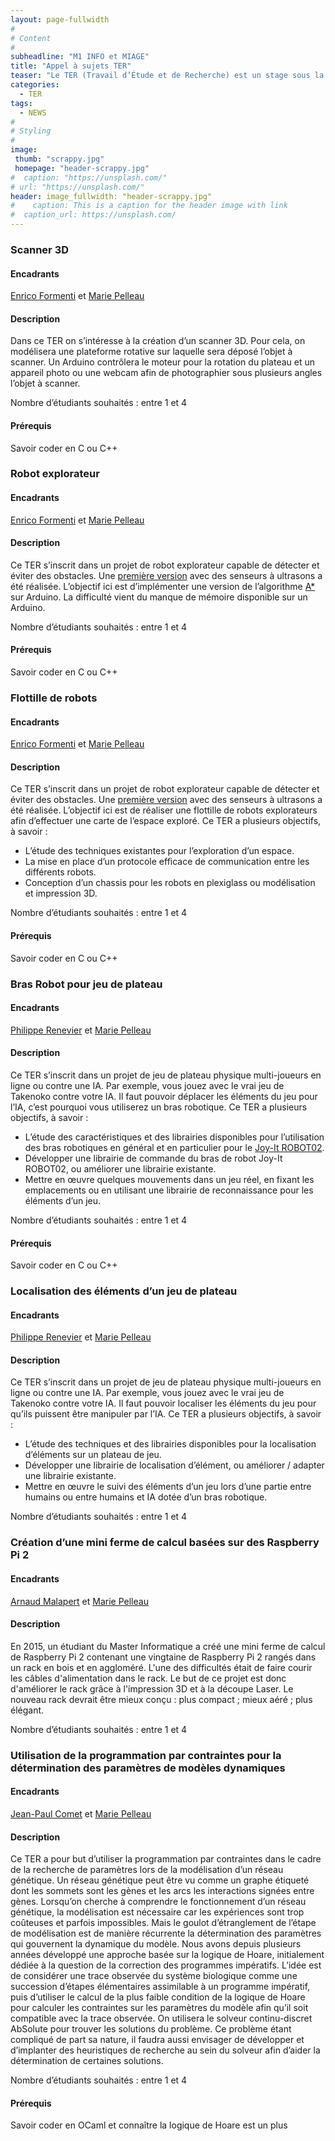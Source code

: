 ```yaml
---
layout: page-fullwidth
#
# Content
#
subheadline: "M1 INFO et MIAGE"
title: "Appel à sujets TER"
teaser: "Le TER (Travail d’Étude et de Recherche) est un stage sous la direction d’un encadrant universitaire ou industriel qui s’effectue par groupe de 2 à 4 étudiants (ingénierie) ou seul (recherche). Il sanctionne la fin du Master 1 et s’étend sur environ 3-4 mois (2 jours par semaine)."
categories:
  - TER
tags:
  - NEWS
#
# Styling
#
image:
 thumb: "scrappy.jpg"
 homepage: "header-scrappy.jpg"
#  caption: "https://unsplash.com/"
# url: "https://unsplash.com/"
header: image_fullwidth: "header-scrappy.jpg"
#    caption: This is a caption for the header image with link
#  caption_url: https://unsplash.com/
---
```


### Scanner 3D

#### Encadrants
[Enrico Formenti](mailto:enrico.formenti@unice.fr) et [Marie Pelleau](mailto:marie.pelleau@unice.fr)

#### Description
Dans ce TER on s’intéresse à la création d’un scanner 3D. Pour cela, on modélisera une plateforme rotative sur laquelle sera déposé l’objet à scanner. Un Arduino contrôlera le moteur pour la rotation du plateau et un appareil photo ou une webcam afin de photographier sous plusieurs angles l’objet à scanner.

Nombre d’étudiants souhaités : entre 1 et 4

#### Prérequis
Savoir coder en C ou C++




### Robot explorateur

#### Encadrants
[Enrico Formenti](mailto:enrico.formenti@unice.fr) et [Marie Pelleau](mailto:marie.pelleau@unice.fr)

#### Description
Ce TER s’inscrit dans un projet de robot explorateur capable de détecter et éviter des obstacles. Une [première version]( http://i3s.unice.fr/master-info/ter/TER-Scrappy/) avec des senseurs à ultrasons a été réalisée. L’objectif ici est d’implémenter une version de l’algorithme [A*](https://fr.wikipedia.org/wiki/Algorithme_A*) sur Arduino. La difficulté vient du manque de mémoire disponible sur un Arduino.

Nombre d’étudiants souhaités : entre 1 et 4

#### Prérequis
Savoir coder en C ou C++




### Flottille de robots

#### Encadrants
[Enrico Formenti](mailto:enrico.formenti@unice.fr) et [Marie Pelleau](mailto:marie.pelleau@unice.fr)

#### Description
Ce TER s’inscrit dans un projet de robot explorateur capable de détecter et éviter des obstacles. Une [première version]( http://i3s.unice.fr/master-info/ter/TER-Scrappy/) avec des senseurs à ultrasons a été réalisée. L’objectif ici est de réaliser une flottille de robots explorateurs afin d’effectuer une carte de l’espace exploré.
Ce TER a plusieurs objectifs, à savoir :
- L’étude des techniques existantes pour l’exploration d’un espace.
- La mise en place d’un protocole efficace de communication entre les différents robots.
- Conception d’un chassis pour les robots en plexiglass ou modélisation et impression 3D.

Nombre d’étudiants souhaités : entre 1 et 4

#### Prérequis
Savoir coder en C ou C++




### Bras Robot pour jeu de plateau

#### Encadrants
[Philippe Renevier](mailto:philippe.renevier@unice.fr) et [Marie Pelleau](mailto:marie.pelleau@unice.fr)

#### Description
Ce TER s’inscrit dans un projet de jeu de plateau physique multi-joueurs en ligne ou contre une IA. Par exemple, vous jouez avec le vrai jeu de Takenoko contre votre IA. Il faut pouvoir déplacer les éléments du jeu pour l’IA, c’est pourquoi vous utiliserez un bras robotique.
Ce TER a plusieurs objectifs, à savoir :
  - L’étude des caractéristiques et des librairies disponibles pour l’utilisation des bras robotiques en général et en particulier pour le [Joy-It ROBOT02](https://www.gotronic.fr/art-bras-robotique-joy-it-robot02-26637.htm).
  - Développer une librairie de commande du bras de robot Joy-It ROBOT02, ou améliorer une librairie existante.
  - Mettre en œuvre quelques mouvements dans un jeu réel, en fixant les emplacements ou en utilisant une librairie de reconnaissance pour les éléments d’un jeu.

Nombre d’étudiants souhaités : entre 1 et 4

#### Prérequis
Savoir coder en C ou C++




### Localisation des éléments d’un jeu de plateau

#### Encadrants
[Philippe Renevier](mailto:philippe.renevier@unice.fr) et [Marie Pelleau](mailto:marie.pelleau@unice.fr)

#### Description
Ce TER s’inscrit dans un projet de jeu de plateau physique multi-joueurs en ligne ou contre une IA. Par exemple, vous jouez avec le vrai jeu de Takenoko contre votre IA. Il faut pouvoir localiser les éléments du jeu pour qu’ils puissent être manipuler par l’IA.
Ce TER a plusieurs objectifs, à savoir :
  - L’étude des techniques et des librairies disponibles pour la localisation d’éléments sur un plateau de jeu.
  - Développer une librairie de localisation d’élément, ou améliorer / adapter une librairie existante.
  - Mettre en œuvre le suivi des éléments d’un jeu lors d’une partie entre humains ou entre humains et IA dotée d’un bras robotique.

Nombre d’étudiants souhaités : entre 1 et 4




### Création d’une mini ferme de calcul basées sur des Raspberry Pi 2

#### Encadrants
[Arnaud Malapert](mailto:arnaud.malapert@unice.fr) et [Marie Pelleau](mailto:marie.pelleau@unice.fr)

#### Description
En 2015, un étudiant du Master Informatique a créé une mini ferme de calcul de Raspberry Pi 2 contenant une vingtaine de Raspberry Pi 2 rangés dans un rack en bois et en aggloméré. L'une des difficultés était de faire courir les câbles d'alimentation dans le rack.
Le but de ce projet est donc d'améliorer le rack grâce à l'impression 3D et à la découpe Laser. Le nouveau rack devrait être mieux conçu : plus compact ; mieux aéré ;  plus élégant.

Nombre d’étudiants souhaités : entre 1 et 4




### Utilisation de la programmation par contraintes pour la détermination des paramètres de modèles dynamiques

#### Encadrants
[Jean-Paul Comet](mailto:comet@unice.fr) et [Marie Pelleau](mailto:marie.pelleau@unice.fr)

#### Description
Ce TER a pour but d’utiliser la programmation par contraintes dans le cadre de la recherche de paramètres lors de la modélisation d’un réseau génétique.
Un réseau génétique peut être vu comme un graphe étiqueté dont les sommets sont les gènes et les arcs les interactions signées entre gènes. Lorsqu’on cherche à comprendre le fonctionnement d’un réseau génétique, la modélisation est nécessaire car les expériences sont trop coûteuses et parfois impossibles. Mais le goulot d’étranglement de l’étape de modélisation est de manière récurrente la détermination des paramètres qui gouvernent la dynamique du modèle.
Nous avons depuis plusieurs années développé une approche basée sur la logique de Hoare, initialement dédiée à la question de la correction des programmes impératifs. L’idée est de considérer une trace observée du système biologique comme une succession d’étapes élémentaires assimilable à un programme impératif, puis d’utiliser le calcul de la plus faible condition de la logique de Hoare pour calculer les contraintes sur les paramètres du modèle afin qu’il soit compatible avec la trace observée.
On utilisera le solveur continu-discret AbSolute pour trouver les solutions du problème. Ce problème étant compliqué de part sa nature, il faudra aussi envisager de développer et d’implanter des heuristiques de recherche au sein du solveur afin d’aider la détermination de certaines solutions.

Nombre d’étudiants souhaités : entre 1 et 4

#### Prérequis
Savoir coder en OCaml et connaître la logique de Hoare est un plus




